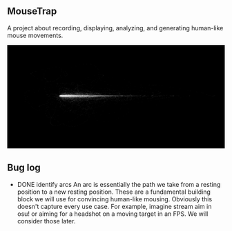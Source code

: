 ## MouseTrap

A project about recording, displaying, analyzing, and generating human-like
mouse movements.

![Mouse data aligned to x-axis](cover.png "Mouse data aligned to x-axis")

## Bug log

* DONE identify arcs
   An arc is essentially the path we take from a resting position to a new
   resting position. These are a fundamental building block we will use for
   convincing human-like mousing.
       Obviously this doesn't capture every use case. For example, imagine
   stream aim in osu! or aiming for a headshot on a moving target in an
   FPS. We will consider those later.

